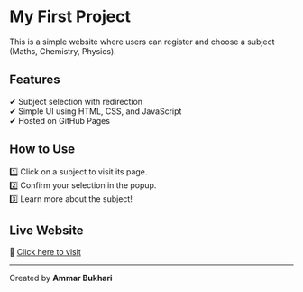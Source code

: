 # My First Project 

This is a simple website where users can register and choose a subject (Maths, Chemistry, Physics).  

## Features  
✔ Subject selection with redirection  
✔ Simple UI using HTML, CSS, and JavaScript  
✔ Hosted on GitHub Pages  

## How to Use  
1️⃣ Click on a subject to visit its page.  
2️⃣ Confirm your selection in the popup.  
3️⃣ Learn more about the subject!  

## Live Website  
🔗 [Click here to visit](https://ammarbukhari10.github.io/My-First-Project/)  

---
Created by **Ammar Bukhari**  
